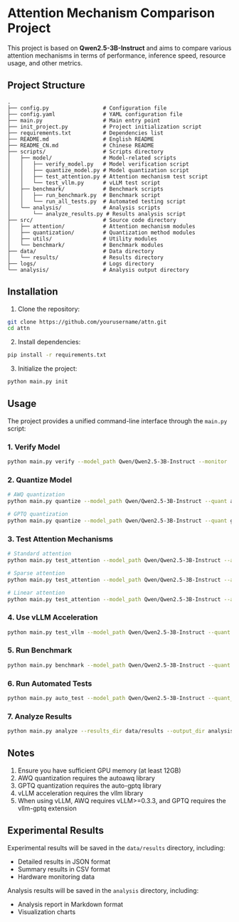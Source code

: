 # Attention Mechanism Comparison Project

This project is based on **Qwen2.5-3B-Instruct** and aims to compare various attention mechanisms in terms of performance, inference speed, resource usage, and other metrics.

## Project Structure

```
.
├── config.py                 # Configuration file
├── config.yaml               # YAML configuration file
├── main.py                   # Main entry point
├── init_project.py           # Project initialization script
├── requirements.txt          # Dependencies list
├── README.md                 # English README
├── README_CN.md              # Chinese README
├── scripts/                  # Scripts directory
│   ├── model/                # Model-related scripts
│   │   ├── verify_model.py   # Model verification script
│   │   ├── quantize_model.py # Model quantization script
│   │   ├── test_attention.py # Attention mechanism test script
│   │   └── test_vllm.py      # vLLM test script
│   ├── benchmark/            # Benchmark scripts
│   │   ├── run_benchmark.py  # Benchmark script
│   │   └── run_all_tests.py  # Automated testing script
│   └── analysis/             # Analysis scripts
│       └── analyze_results.py # Results analysis script
├── src/                      # Source code directory
│   ├── attention/            # Attention mechanism modules
│   ├── quantization/         # Quantization method modules
│   ├── utils/                # Utility modules
│   └── benchmark/            # Benchmark modules
├── data/                     # Data directory
│   └── results/              # Results directory
├── logs/                     # Logs directory
└── analysis/                 # Analysis output directory
```

## Installation

1. Clone the repository:

```bash
git clone https://github.com/yourusername/attn.git
cd attn
```

2. Install dependencies:

```bash
pip install -r requirements.txt
```

3. Initialize the project:

```bash
python main.py init
```

## Usage

The project provides a unified command-line interface through the `main.py` script:

### 1. Verify Model

```bash
python main.py verify --model_path Qwen/Qwen2.5-3B-Instruct --monitor
```

### 2. Quantize Model

```bash
# AWQ quantization
python main.py quantize --model_path Qwen/Qwen2.5-3B-Instruct --quant awq --monitor

# GPTQ quantization
python main.py quantize --model_path Qwen/Qwen2.5-3B-Instruct --quant gptq --monitor
```

### 3. Test Attention Mechanisms

```bash
# Standard attention
python main.py test_attention --model_path Qwen/Qwen2.5-3B-Instruct --attention standard --monitor

# Sparse attention
python main.py test_attention --model_path Qwen/Qwen2.5-3B-Instruct --attention sparse --sparsity 0.8 --monitor

# Linear attention
python main.py test_attention --model_path Qwen/Qwen2.5-3B-Instruct --attention linear --kernel_function elu --monitor
```

### 4. Use vLLM Acceleration

```bash
python main.py test_vllm --model_path Qwen/Qwen2.5-3B-Instruct --quant none --monitor
```

### 5. Run Benchmark

```bash
python main.py benchmark --model_path Qwen/Qwen2.5-3B-Instruct --quant none --attention standard --batch_size 1 --input_length 512 --output_length 128 --monitor --save_results
```

### 6. Run Automated Tests

```bash
python main.py auto_test --model_path Qwen/Qwen2.5-3B-Instruct --quant_types none,awq,gptq --attention_types standard,sparse,linear --batch_sizes 1 --input_lengths 512,1024,2048 --output_lengths 128 --monitor --save_results
```

### 7. Analyze Results

```bash
python main.py analyze --results_dir data/results --output_dir analysis --metrics latency,tokens_per_second,memory_usage,perplexity
```

## Notes

1. Ensure you have sufficient GPU memory (at least 12GB)
2. AWQ quantization requires the autoawq library
3. GPTQ quantization requires the auto-gptq library
4. vLLM acceleration requires the vllm library
5. When using vLLM, AWQ requires vLLM>=0.3.3, and GPTQ requires the vllm-gptq extension

## Experimental Results

Experimental results will be saved in the `data/results` directory, including:
- Detailed results in JSON format
- Summary results in CSV format
- Hardware monitoring data

Analysis results will be saved in the `analysis` directory, including:
- Analysis report in Markdown format
- Visualization charts